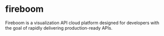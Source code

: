 # fireboom
Fireboom is a visualization API cloud platform designed for developers with the goal of rapidly delivering production-ready APIs.
